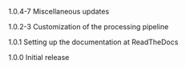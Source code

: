 1.0.4-7 Miscellaneous updates

1.0.2-3 Customization of the processing pipeline

1.0.1 Setting up the documentation at ReadTheDocs

1.0.0 Initial release